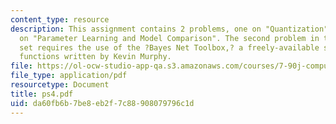 ```yaml
---
content_type: resource
description: This assignment contains 2 problems, one on "Quantization", and another
  on "Parameter Learning and Model Comparison". The second problem in this problem
  set requires the use of the ?Bayes Net Toolbox,? a freely-available set of MATLAB
  functions written by Kevin Murphy.
file: https://ol-ocw-studio-app-qa.s3.amazonaws.com/courses/7-90j-computational-functional-genomics-spring-2005/da60fb6b7be8eb2f7c88908079796c1d_ps4.pdf
file_type: application/pdf
resourcetype: Document
title: ps4.pdf
uid: da60fb6b-7be8-eb2f-7c88-908079796c1d
---
```

